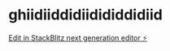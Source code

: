# ghiidiiddidiidididdidiid

[Edit in StackBlitz next generation editor ⚡️](https://stackblitz.com/~/github.com/yokaiman/ghiidiiddidiidididdidiid)